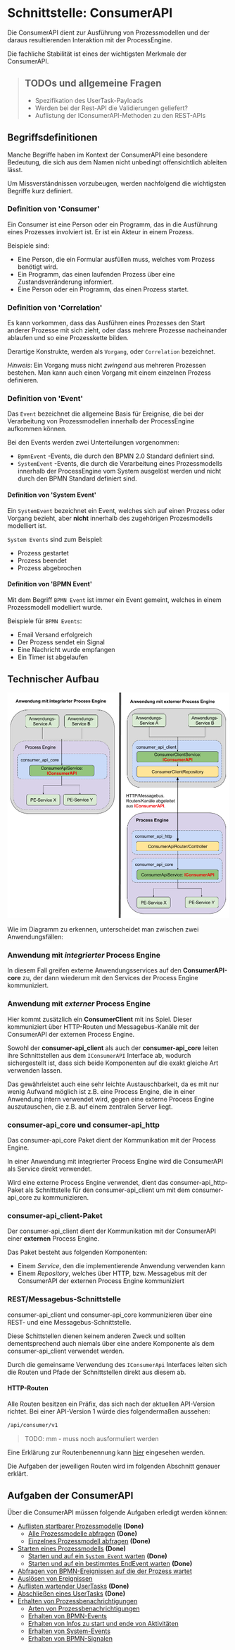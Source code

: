 # Schnittstelle: ConsumerAPI

Die ConsumerAPI dient zur Ausführung von Prozessmodellen und der daraus
resultierenden Interaktion mit der ProcessEngine.

Die fachliche Stabilität ist eines der wichtigsten Merkmale der ConsumerAPI.

> ## TODOs und allgemeine Fragen
>
> * Spezifikation des UserTask-Payloads
> * Werden bei der Rest-API die Validierungen geliefert?
> * Auflistung der IConsumerAPI-Methoden zu den REST-APIs

## Begriffsdefinitionen

Manche Begriffe haben im Kontext der ConsumerAPI eine besondere Bedeutung,
die sich aus dem Namen nicht unbedingt offensichtlich ableiten lässt.

Um Missverständnissen vorzubeugen, werden nachfolgend die wichtigsten Begriffe
kurz definiert.

### Definition von 'Consumer'

Ein Consumer ist eine Person oder ein Programm, das in die Ausführung
eines Prozesses involviert ist. Er ist ein Akteur in einem Prozess.

Beispiele sind:

* Eine Person, die ein Formular ausfüllen muss, welches vom Prozess benötigt
  wird.
* Ein Programm, das einen laufenden Prozess über eine Zustandsveränderung
  informiert.
* Eine Person oder ein Programm, das einen Prozess startet.

### Definition von 'Correlation'

Es kann vorkommen, dass das Ausführen eines Prozesses den Start anderer
Prozesse mit sich zieht, oder dass mehrere Prozesse nacheinander ablaufen
und so eine Prozesskette bilden.

Derartige Konstrukte, werden als `Vorgang`, oder `Correlation` bezeichnet.

_Hinweis_: Ein Vorgang muss nicht _zwingend_ aus mehreren Prozessen bestehen.
Man kann auch einen Vorgang mit einem einzelnen Prozess definieren.

### Definition von 'Event'

Das `Event` bezeichnet die allgemeine Basis für Ereignise, die bei der
Verarbeitung von Prozessmodellen innerhalb der ProcessEngine aufkommen können.

Bei den Events werden zwei Unterteilungen vorgenommen:

* `BpmnEvent` -Events, die durch den BPMN 2.0 Standard definiert sind.
* `SystemEvent` -Events, die durch die Verarbeitung eines Prozessmodells
  innerhalb der ProcessEngine vom System ausgelöst werden und nicht durch
  den BPMN Standard definiert sind.

#### Definition von 'System Event'

Ein `SystemEvent` bezeichnet ein Event, welches sich auf einen Prozess oder
Vorgang bezieht, aber **nicht** innerhalb des zugehörigen Prozesmodells
modelliert ist.

`System Events` sind zum Beispiel:

* Prozess gestartet
* Prozess beendet
* Prozess abgebrochen

#### Definition von 'BPMN Event'

Mit dem Begriff `BPMN Event` ist immer ein Event gemeint, welches in einem
Prozessmodell modelliert wurde.

Beispiele für `BPMN Events`:

* Email Versand erfolgreich
* Der Prozess sendet ein Signal
* Eine Nachricht wurde empfangen
* Ein Timer ist abgelaufen

## Technischer Aufbau

![Aufbau](./consumer_api/images/consumer_api_architecture.png)

Wie im Diagramm zu erkennen, unterscheidet man zwischen zwei Anwendungsfällen:

### Anwendung mit _integrierter_ Process Engine

In diesem Fall greifen externe Anwendungsservices auf den **ConsumerAPI-core**
zu, der dann wiederum mit den Services der Process Engine kommuniziert.

### Anwendung mit _externer_ Process Engine

Hier kommt zusätzlich ein **ConsumerClient** mit ins Spiel.
Dieser kommuniziert über HTTP-Routen und Messagebus-Kanäle mit der ConsumerAPI
der externen Process Engine.

Sowohl der **consumer-api_client** als auch der **consumer-api_core** leiten
ihre Schnittstellen aus dem `IConsumerAPI` Interface ab, wodurch sichergestellt
ist, dass sich beide Komponenten auf die exakt gleiche Art verwenden lassen.

Das gewährleistet auch eine sehr leichte Austauschbarkeit, da es mit nur wenig
Aufwand möglich ist z.B. eine Process Engine, die in einer Anwendung intern
verwendet wird, gegen eine externe Process Engine auszutauschen, die z.B.
auf einem zentralen Server liegt.

### consumer-api_core und consumer-api_http

Das consumer-api_core Paket dient der Kommunikation mit der Process Engine.

In einer Anwendung mit integrierter Process Engine wird die ConsumerAPI
als Service direkt verwendet.

Wird eine externe Process Engine verwendet, dient das consumer-api_http-Paket
als Schnittstelle für den consumer-api_client um mit dem
consumer-api_core zu kommunizieren.

### consumer-api_client-Paket

Der consumer-api_client dient der Kommunikation mit der ConsumerAPI
einer **externen** Process Engine.

Das Paket besteht aus folgenden Komponenten:

* Einem _Service_, den die implementierende Anwendung verwenden kann
* Einem _Repository_, welches über HTTP, bzw. Messagebus mit der ConsumerAPI
  der externen Process Engine kommuniziert

### REST/Messagebus-Schnittstelle

consumer-api_client und consumer-api_core kommunizieren über eine REST- und eine
Messagebus-Schnittstelle.

Diese Schittstellen dienen keinem anderen Zweck und sollten dementsprechend
auch niemals über eine andere Komponente als dem consumer-api_client verwendet
werden.

Durch die gemeinsame Verwendung des `IConsumerApi` Interfaces leiten sich
die Routen und Pfade der Schnittstellen direkt aus diesem ab.

#### HTTP-Routen

Alle Routen besitzen ein Präfix, das sich nach der aktuellen
API-Version richtet.
Bei einer API-Version 1 würde dies folgendermaßen aussehen:

```REST
/api/consumer/v1
```

> TODO: mm - muss noch ausformuliert werden

Eine Erklärung zur Routenbenennung kann [hier](./consumer_api/dealing_with_events.md#auslösen-eines-prozessinstanz-events) eingesehen werden.

Die Aufgaben der jeweiligen Routen wird im folgenden Abschnitt genauer erklärt.

## Aufgaben der ConsumerAPI

Über die ConsumerAPI müssen folgende Aufgaben erledigt werden können:

* [Auflisten startbarer Prozessmodelle](./consumer_api/aufgaben/auflisten-startbarer-prozessmodelle.md) **(Done)**
  * [Alle Prozessmodelle abfragen](./consumer_api/aufgaben/auflisten-startbarer-prozessmodelle.md#alle-prozessmodelle-abfragen) **(Done)**
  * [Einzelnes Prozessmodell abfragen](./consumer_api/aufgaben/auflisten-startbarer-prozessmodelle.md#einzelnes-prozessmodell-abfragen) **(Done)**
* [Starten eines Prozessmodells](./consumer_api/aufgaben/starten-eines-prozessmodells.md) **(Done)**
  * [Starten und auf ein `System Event` warten](./consumer_api/aufgaben/starten-eines-prozessmodells.md#starten-und-auf-ein-system-event-warten) **(Done)**
  * [Starten und auf ein bestimmtes EndEvent warten](./consumer_api/aufgaben/starten-eines-prozessmodells.md#starten-und-auf-ein-bestimmtes-endevent-warten) **(Done)**
* [Abfragen von BPMN-Ereignissen auf die der Prozess wartet](./consumer_api/aufgaben/abfragen-von-bpmn-ereignissen-auf-die-der-prozess-wartet.md)
* [Auslösen von Ereignissen](./consumer_api/aufgaben/ausloesen-von-ereignissen.md)
* [Auflisten wartender UserTasks](./consumer_api/aufgaben/auflisten-wartender-usertasks.md) **(Done)**
* [Abschließen eines UserTasks](./consumer_api/aufgaben/abschließen-eines-usertasks.md) **(Done)**
* [Erhalten von Prozessbenachrichtigungen](./consumer_api/aufgaben/erhalten-von-prozessbenachrichtigungen.md)
  * [Arten von Prozessbenachrichtigungen](./consumer_api/aufgaben/erhalten-von-prozessbenachrichtigungen.md#arten-von-prozessbenachrichtigungen)
  * [Erhalten von BPMN-Events](./consumer_api/aufgaben/erhalten-von-prozessbenachrichtigungen.md#erhalten-von-bpmn-events)
  * [Erhalten von Infos zu start und ende von Aktivitäten](./consumer_api/aufgaben/erhalten-von-prozessbenachrichtigungen.md#erhalten-von-infos-zu-start-und-ende-von-aktivitäten)
  * [Erhalten von System-Events](./consumer_api/aufgaben/erhalten-von-prozessbenachrichtigungen.md#erhalten-von-system-events)
  * [Erhalten von BPMN-Signalen](./consumer_api/aufgaben/erhalten-von-prozessbenachrichtigungen.md#erhalten-von-bpmn-signalen)

